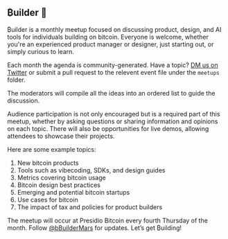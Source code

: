 ## ₿uilder 👋

₿uilder is a monthly meetup focused on discussing product, design, and AI tools for individuals building on bitcoin. Everyone is welcome, whether you're an experienced product manager or designer, just starting out, or simply curious to learn.

Each month the agenda is community-generated. Have a topic? [DM us on Twitter](https://x.com/bBuilderSF) or submit a pull request to the relevent event file under the `meetups` folder.

The moderators will compile all the ideas into an ordered list to guide the discussion. 

Audience participation is not only encouraged but is a required part of this meetup, whether by asking questions or sharing information and opinions on each topic. There will also be opportunities for live demos, allowing attendees to showcase their projects.

Here are some example topics:
1. New bitcoin products
2. Tools such as vibecoding, SDKs, and design guides
3. Metrics covering bitcoin usage
4. Bitcoin design best practices
5. Emerging and potential bitcoin startups
6. Use cases for bitcoin
7. The impact of tax and policies for product builders

The meetup will occur at Presidio Bitcoin every fourth Thursday of the month. Follow [@bBuilderMars](https://x.com/BuilderMars) for updates. Let’s get ₿uilding!
